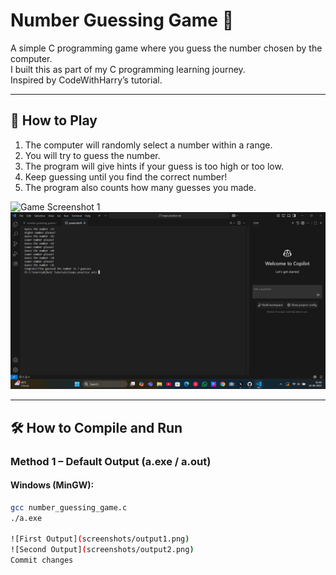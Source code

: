 # Number Guessing Game 🎯

A simple C programming game where you guess the number chosen by the computer.  
I built this as part of my C programming learning journey.  
Inspired by CodeWithHarry’s tutorial.

---

## 📜 How to Play
1. The computer will randomly select a number within a range.
2. You will try to guess the number.
3. The program will give hints if your guess is too high or too low.
4. Keep guessing until you find the correct number!
5. The program also counts how many guesses you made.

![Game Screenshot 1](=Screenshot1.png)
![Game Screenshot 2](Screenshot2.png)

---

## 🛠 How to Compile and Run

### **Method 1 – Default Output (a.exe / a.out)**  
#### Windows (MinGW):
```bash
gcc number_guessing_game.c
./a.exe

![First Output](screenshots/output1.png)
![Second Output](screenshots/output2.png)
Commit changes
